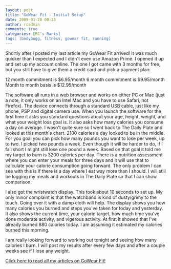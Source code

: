 ```yaml
---
layout: post
title: "GoWear Fit - Initial Setup"
date: 2009-01-28 00:23
author: rcadmin
comments: true
categories: [RC's Rants]
tags: [bodybugg, fitness, gowear fit, running]
---
```

Shortly after I posted my last article my GoWear Fit arrived! It was much quicker than I expected and I didn't even use Amazon Prime. I opened it up and set up my account online. The one I got came with 3 months for free, but you still have to give them a credit card and pick a payment plan:

12 month commitment is $6.95/month
6 month commitment is $9.95/month
Month to month basis is $12.95/month

The software all runs in a web browser and works on either PC or Mac (just a note, it only works on an Intel Mac and you have to use Safari, not Firefox). The device connects through a standard USB cable, just like my phone, PSP and digital camera use. When you launch the software for the first time it asks you standard questions about your age, height, weight, and what your weight loss goal is. It also asks how many calories you consume a day on average. I wasn't quite sure so I went back to The Daily Plate and looked at this month's chart. 2100 calories a day looked to be in the middle. For you goal you can pick how many pounds you want to lose per week, up to two. I picked two pounds a week. Even though it will be harder to do, if I fall short I might still lose one pound a week. Based on that goal it told me my target to burn is 3200 calories per day. There is a nutrition assessment where you can enter your meals for three days and it will use that to calculate your calorie consumption going forward. The only problem I can see with this is if there is a day where I eat way more than I should. I will still be logging my meals and workouts in The Daily Plate so that I can show comparison.

I also got the wristwatch display. This took about 10 seconds to set up. My only minor complaint is that the watchband is kind of dusty/grimy to the touch. Going over it with a damp cloth will help. The display shows you how many calories you burned and steps you've taken for today and yesterday. It also shows the current time, your calorie target, how much time you've done moderate activity, and vigerous activity. At first it showed that I've already burned 880 calories today. I am assuming it estimated my calories burned this morning.

I am really looking forward to working out tonight and seeing how many calories I burn. I will post my results after every few days and after a couple weeks see if I lose any weight.

<a href="http://bitsmack.com/comics/tag/gowear-fit/">Click here to read all my articles on GoWear Fit!</a>
